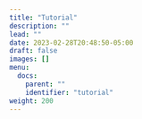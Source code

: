 ```yaml
---
title: "Tutorial"
description: ""
lead: ""
date: 2023-02-28T20:48:50-05:00
draft: false
images: []
menu:
  docs:
    parent: ""
    identifier: "tutorial"
weight: 200
---
```

